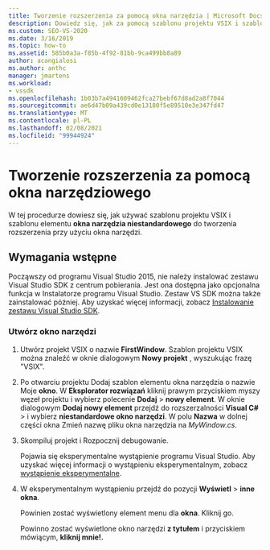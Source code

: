 ```yaml
---
title: Tworzenie rozszerzenia za pomocą okna narzędzia | Microsoft Docs
description: Dowiedz się, jak za pomocą szablonu projektu VSIX i szablonu elementu okna narzędzia niestandardowego utworzyć rozszerzenie przy użyciu okna narzędzi.
ms.custom: SEO-VS-2020
ms.date: 3/16/2019
ms.topic: how-to
ms.assetid: 585b0a3a-f85b-4f92-81bb-9ca499bb8a89
author: acangialosi
ms.author: anthc
manager: jmartens
ms.workload:
- vssdk
ms.openlocfilehash: 1b03b7a4941609462fca27bebf67d8ad2a8f7044
ms.sourcegitcommit: ae6d47b09a439cd0e13180f5e89510e3e347fd47
ms.translationtype: MT
ms.contentlocale: pl-PL
ms.lasthandoff: 02/08/2021
ms.locfileid: "99944924"
---
```

# <a name="create-an-extension-with-a-tool-window"></a>Tworzenie rozszerzenia za pomocą okna narzędziowego

W tej procedurze dowiesz się, jak używać szablonu projektu VSIX i szablonu elementu **okna narzędzia niestandardowego** do tworzenia rozszerzenia przy użyciu okna narzędzi.

## <a name="prerequisites"></a>Wymagania wstępne

 Począwszy od programu Visual Studio 2015, nie należy instalować zestawu Visual Studio SDK z centrum pobierania. Jest ona dostępna jako opcjonalna funkcja w Instalatorze programu Visual Studio. Zestaw VS SDK można także zainstalować później. Aby uzyskać więcej informacji, zobacz [Instalowanie zestawu Visual Studio SDK](../extensibility/installing-the-visual-studio-sdk.md).

### <a name="create-a-tool-window"></a>Utwórz okno narzędzi

1. Utwórz projekt VSIX o nazwie **FirstWindow**. Szablon projektu VSIX można znaleźć w oknie dialogowym **Nowy projekt** , wyszukując frazę "VSIX".

2. Po otwarciu projektu Dodaj szablon elementu okna narzędzia o nazwie Moje **okno**. W **Eksplorator rozwiązań** kliknij prawym przyciskiem myszy węzeł projektu i wybierz polecenie **Dodaj**  >  **nowy element**. W oknie dialogowym **Dodaj nowy element** przejdź do rozszerzalności **Visual C#**  >   i wybierz **niestandardowe okno narzędzi**. W polu **Nazwa** w dolnej części okna Zmień nazwę pliku okna narzędzia na *MyWindow.cs*.

3. Skompiluj projekt i Rozpocznij debugowanie.

   Pojawia się eksperymentalne wystąpienie programu Visual Studio. Aby uzyskać więcej informacji o wystąpieniu eksperymentalnym, zobacz [wystąpienie eksperymentalne](../extensibility/the-experimental-instance.md).

4. W eksperymentalnym wystąpieniu przejdź do pozycji **Wyświetl**  >  **inne okna**.

   Powinien zostać wyświetlony element menu dla **okna**. Kliknij go.

   Powinno zostać wyświetlone okno narzędzi **z tytułem** i przyciskiem mówiącym, **kliknij mnie!.**
